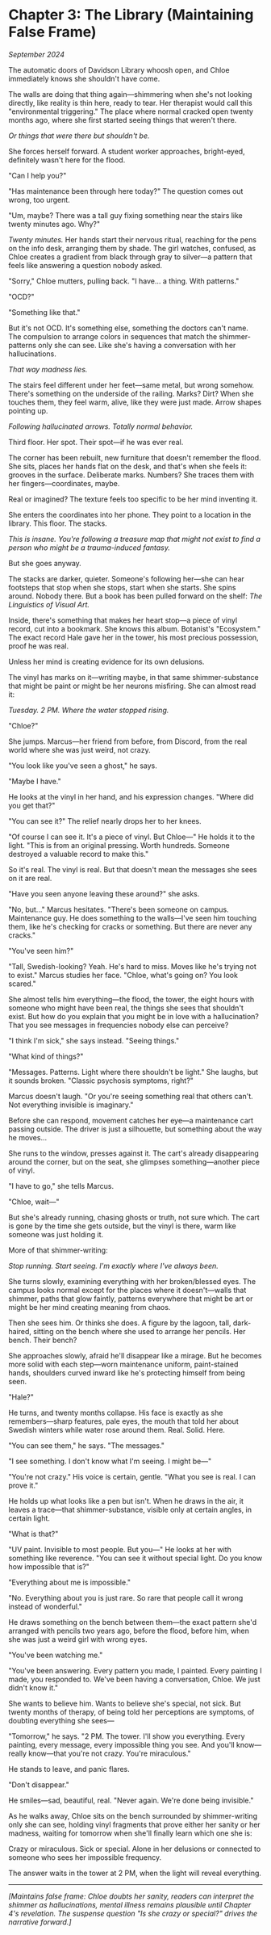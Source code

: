 # Chapter 3: The Library (Maintaining False Frame)
*September 2024*

The automatic doors of Davidson Library whoosh open, and Chloe immediately knows she shouldn't have come.

The walls are doing that thing again—shimmering when she's not looking directly, like reality is thin here, ready to tear. Her therapist would call this "environmental triggering." The place where normal cracked open twenty months ago, where she first started seeing things that weren't there.

*Or things that were there but shouldn't be.*

She forces herself forward. A student worker approaches, bright-eyed, definitely wasn't here for the flood.

"Can I help you?"

"Has maintenance been through here today?" The question comes out wrong, too urgent.

"Um, maybe? There was a tall guy fixing something near the stairs like twenty minutes ago. Why?"

*Twenty minutes.* Her hands start their nervous ritual, reaching for the pens on the info desk, arranging them by shade. The girl watches, confused, as Chloe creates a gradient from black through gray to silver—a pattern that feels like answering a question nobody asked.

"Sorry," Chloe mutters, pulling back. "I have... a thing. With patterns."

"OCD?"

"Something like that."

But it's not OCD. It's something else, something the doctors can't name. The compulsion to arrange colors in sequences that match the shimmer-patterns only she can see. Like she's having a conversation with her hallucinations.

*That way madness lies.*

The stairs feel different under her feet—same metal, but wrong somehow. There's something on the underside of the railing. Marks? Dirt? When she touches them, they feel warm, alive, like they were just made. Arrow shapes pointing up.

*Following hallucinated arrows. Totally normal behavior.*

Third floor. Her spot. Their spot—if he was ever real.

The corner has been rebuilt, new furniture that doesn't remember the flood. She sits, places her hands flat on the desk, and that's when she feels it: grooves in the surface. Deliberate marks. Numbers? She traces them with her fingers—coordinates, maybe. 

Real or imagined? The texture feels too specific to be her mind inventing it.

She enters the coordinates into her phone. They point to a location in the library. This floor. The stacks.

*This is insane. You're following a treasure map that might not exist to find a person who might be a trauma-induced fantasy.*

But she goes anyway.

The stacks are darker, quieter. Someone's following her—she can hear footsteps that stop when she stops, start when she starts. She spins around. Nobody there. But a book has been pulled forward on the shelf: *The Linguistics of Visual Art.*

Inside, there's something that makes her heart stop—a piece of vinyl record, cut into a bookmark. She knows this album. Botanist's "Ecosystem." The exact record Hale gave her in the tower, his most precious possession, proof he was real.

Unless her mind is creating evidence for its own delusions.

The vinyl has marks on it—writing maybe, in that same shimmer-substance that might be paint or might be her neurons misfiring. She can almost read it:

*Tuesday. 2 PM. Where the water stopped rising.*

"Chloe?"

She jumps. Marcus—her friend from before, from Discord, from the real world where she was just weird, not crazy.

"You look like you've seen a ghost," he says.

"Maybe I have."

He looks at the vinyl in her hand, and his expression changes. "Where did you get that?"

"You can see it?" The relief nearly drops her to her knees.

"Of course I can see it. It's a piece of vinyl. But Chloe—" He holds it to the light. "This is from an original pressing. Worth hundreds. Someone destroyed a valuable record to make this."

So it's real. The vinyl is real. But that doesn't mean the messages she sees on it are real.

"Have you seen anyone leaving these around?" she asks.

"No, but..." Marcus hesitates. "There's been someone on campus. Maintenance guy. He does something to the walls—I've seen him touching them, like he's checking for cracks or something. But there are never any cracks."

"You've seen him?"

"Tall, Swedish-looking? Yeah. He's hard to miss. Moves like he's trying not to exist." Marcus studies her face. "Chloe, what's going on? You look scared."

She almost tells him everything—the flood, the tower, the eight hours with someone who might have been real, the things she sees that shouldn't exist. But how do you explain that you might be in love with a hallucination? That you see messages in frequencies nobody else can perceive?

"I think I'm sick," she says instead. "Seeing things."

"What kind of things?"

"Messages. Patterns. Light where there shouldn't be light." She laughs, but it sounds broken. "Classic psychosis symptoms, right?"

Marcus doesn't laugh. "Or you're seeing something real that others can't. Not everything invisible is imaginary."

Before she can respond, movement catches her eye—a maintenance cart passing outside. The driver is just a silhouette, but something about the way he moves...

She runs to the window, presses against it. The cart's already disappearing around the corner, but on the seat, she glimpses something—another piece of vinyl.

"I have to go," she tells Marcus.

"Chloe, wait—"

But she's already running, chasing ghosts or truth, not sure which. The cart is gone by the time she gets outside, but the vinyl is there, warm like someone was just holding it.

More of that shimmer-writing:

*Stop running. Start seeing. I'm exactly where I've always been.*

She turns slowly, examining everything with her broken/blessed eyes. The campus looks normal except for the places where it doesn't—walls that shimmer, paths that glow faintly, patterns everywhere that might be art or might be her mind creating meaning from chaos.

Then she sees him. Or thinks she does. A figure by the lagoon, tall, dark-haired, sitting on the bench where she used to arrange her pencils. Her bench. Their bench?

She approaches slowly, afraid he'll disappear like a mirage. But he becomes more solid with each step—worn maintenance uniform, paint-stained hands, shoulders curved inward like he's protecting himself from being seen.

"Hale?"

He turns, and twenty months collapse. His face is exactly as she remembers—sharp features, pale eyes, the mouth that told her about Swedish winters while water rose around them. Real. Solid. Here.

"You can see them," he says. "The messages."

"I see something. I don't know what I'm seeing. I might be—"

"You're not crazy." His voice is certain, gentle. "What you see is real. I can prove it."

He holds up what looks like a pen but isn't. When he draws in the air, it leaves a trace—that shimmer-substance, visible only at certain angles, in certain light.

"What is that?"

"UV paint. Invisible to most people. But you—" He looks at her with something like reverence. "You can see it without special light. Do you know how impossible that is?"

"Everything about me is impossible."

"No. Everything about you is just rare. So rare that people call it wrong instead of wonderful."

He draws something on the bench between them—the exact pattern she'd arranged with pencils two years ago, before the flood, before him, when she was just a weird girl with wrong eyes.

"You've been watching me."

"You've been answering. Every pattern you made, I painted. Every painting I made, you responded to. We've been having a conversation, Chloe. We just didn't know it."

She wants to believe him. Wants to believe she's special, not sick. But twenty months of therapy, of being told her perceptions are symptoms, of doubting everything she sees—

"Tomorrow," he says. "2 PM. The tower. I'll show you everything. Every painting, every message, every impossible thing you see. And you'll know—really know—that you're not crazy. You're miraculous."

He stands to leave, and panic flares.

"Don't disappear."

He smiles—sad, beautiful, real. "Never again. We're done being invisible."

As he walks away, Chloe sits on the bench surrounded by shimmer-writing only she can see, holding vinyl fragments that prove either her sanity or her madness, waiting for tomorrow when she'll finally learn which one she is:

Crazy or miraculous.
Sick or special.
Alone in her delusions or connected to someone who sees her impossible frequency.

The answer waits in the tower at 2 PM, when the light will reveal everything.

---

*[Maintains false frame: Chloe doubts her sanity, readers can interpret the shimmer as hallucinations, mental illness remains plausible until Chapter 4's revelation. The suspense question "Is she crazy or special?" drives the narrative forward.]*